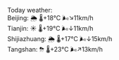 Today weather:  
Beijing: 🌦   🌡️+18°C 🌬️↘11km/h  
Tianjin: ☀️   🌡️+19°C 🌬️↓11km/h  
Shijiazhuang: 🌦   🌡️+17°C 🌬️↓15km/h  
Tangshan: ⛈   🌡️+23°C 🌬️↗13km/h  
